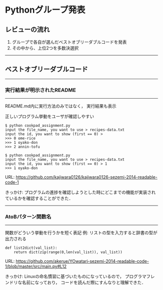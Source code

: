 # Pythonグループ発表

## レビューの流れ

1. グループで各自が選んだベストオブリーダブルコードを発表
2. その中から、上位2つを多数決選択

---

## ベストオブリーダブルコード

---

### 実行結果が明示されたREADME

---

README.md内に実行方法のみではなく，
実行結果も表示

正しいプログラム挙動をユーザが確認しやすい

```
$ python cookpad_assignment.py
input the file_name, you want to use > recipes-data.txt
input the id, you want to show (first == 0) > 
>>> 0 ome-rice
>>> 1 oyako-don
>>> 2 annin-tofu

$ python cookpad_assignment.py
input the file_name, you want to use > recipes-data.txt
input the id, you want to show (first == 0) > 1
>>> 1 oyako-don
```

URL: https://github.com/kajiwara0126/kajiwara0126-sezemi-2014-readable-code-1

きっかけ: プログラムの進捗を確認しようとした時にどこまでの機能が実装されているかを確認することができた．

---

### AtoBパターン関数名

---

関数がどういう挙動を行うかを短く表記
例: リストの型を入力すると辞書の型が出力される

```
def list2dict(val_list):
    return dict(zip(range(0,len(val_list)), val_list))
```

URL: https://github.com/akerue/YOwatari-sezemi-2014-readable-code-1/blob/master/src/main.py#L12

きっかけ: Linuxの命名慣習に基づいたものになっているので，
プログラマフレンドリな名前になっており，
コードを読んだ際にすんなりと理解できた．
